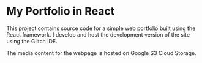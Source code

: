 # My Portfolio in React

This project contains source code for a simple web portfolio built using the React framework. I develop and host the development version of the site using the Glitch IDE.

The media content for the webpage is hosted on Google S3 Cloud Storage.
